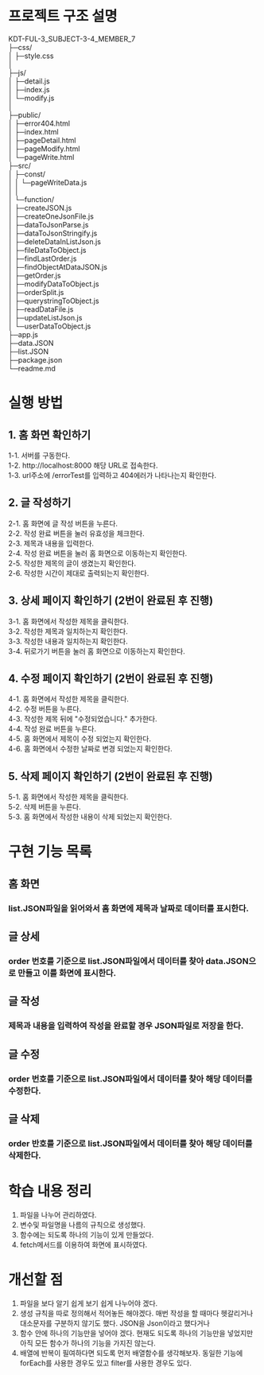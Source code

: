 # 프로젝트 구조 설명
KDT-FUL-3_SUBJECT-3-4_MEMBER_7 </br>
├─css/ </br>
│     ├─style.css </br>
│ </br>
├─js/ </br>
│  ├─detail.js </br>
│  ├─index.js </br>
│  └─modify.js </br>
│ </br>
├─public/ </br>
│   ├─error404.html </br>
│   ├─index.html </br>
│   ├─pageDetail.html </br>
│   ├─pageModify.html </br>
│   └─pageWrite.html </br>
├─src/ </br>
│  ├─const/ </br>
│  │   └─pageWriteData.js </br>
│  │ </br>
│  └─function/ </br>
│       ├─createJSON.js </br>
│       ├─createOneJsonFile.js </br>
│       ├─dataToJsonParse.js </br>
│       ├─dataToJsonStringify.js </br>
│       ├─deleteDataInListJson.js </br>
│       ├─fileDataToObject.js </br>
│       ├─findLastOrder.js </br>
│       ├─findObjectAtDataJSON.js </br>
│       ├─getOrder.js </br>
│       ├─modifyDataToObject.js </br>
│       ├─orderSplit.js </br>
│       ├─querystringToObject.js </br>
│       ├─readDataFile.js </br>
│       ├─updateListJson.js </br>
│       └─userDataToObject.js </br>
├─app.js </br>
├─data.JSON </br>
├─list.JSON </br>
├─package.json </br>
└─readme.md </br>

# 실행 방법
## 1. 홈 화면 확인하기
1-1. 서버를 구동한다. </br>
1-2. http://localhost:8000 해당 URL로 접속한다. </br>
1-3. url주소에 /errorTest를 입력하고 404에러가 나타나는지 확인한다. </br>

## 2. 글 작성하기
2-1. 홈 화면에 글 작성 버튼을 누른다. </br>
2-2. 작성 완료 버튼을 눌러 유효성을 체크한다. </br>
2-3. 제목과 내용을 입력한다. </br>
2-4. 작성 완료 버튼을 눌러 홈 화면으로 이동하는지 확인한다. </br>
2-5. 작성한 제목의 글이 생겼는지 확인한다. </br>
2-6. 작성한 시간이 제대로 출력되는지 확인한다. </br>

## 3. 상세 페이지 확인하기 (2번이 완료된 후 진행)
3-1. 홈 화면에서 작성한 제목을 클릭한다. </br>
3-2. 작성한 제목과 일치하는지 확인한다. </br>
3-3. 작성한 내용과 일치하는지 확인한다. </br>
3-4. 뒤로가기 버튼을 눌러 홈 화면으로 이동하는지 확인한다. </br>

## 4. 수정 페이지 확인하기 (2번이 완료된 후 진행)
4-1. 홈 화면에서 작성한 제목을 클릭한다. </br>
4-2. 수정 버튼을 누른다. </br>
4-3. 작성한 제목 뒤에 "수정되었습니다." 추가한다. </br>
4-4. 작성 완료 버튼을 누른다. </br>
4-5. 홈 화면에서 제목이 수정 되었는지 확인한다. </br>
4-6. 홈 화면에서 수정한 날짜로 변경 되었는지 확인한다. </br>

## 5. 삭제 페이지 확인하기 (2번이 완료된 후 진행)
5-1. 홈 화면에서 작성한 제목을 클릭한다. </br>
5-2. 삭제 버튼을 누른다. </br>
5-3. 홈 화면에서 작성한 내용이 삭제 되었는지 확인한다. </br>

# 구현 기능 목록
## 홈 화면
### list.JSON파일을 읽어와서 홈 화면에 제목과 날짜로 데이터를 표시한다.
## 글 상세
### order 번호를 기준으로 list.JSON파일에서 데이터를 찾아 data.JSON으로 만들고 이를 화면에 표시한다.
## 글 작성
### 제목과 내용을 입력하여 작성을 완료할 경우 JSON파일로 저장을 한다.
## 글 수정
### order 번호를 기준으로 list.JSON파일에서 데이터를 찾아 해당 데이터를 수정한다.
## 글 삭제
### order 반호를 기준으로 list.JSON파일에서 데이터를 찾아 해당 데이터를 삭제한다.

# 학습 내용 정리
1. 파일을 나누어 관리하였다. </br>
2. 변수및 파일명을 나름의 규칙으로 생성했다. </br>
3. 함수에는 되도록 하나의 기능이 있게 만들었다. </br>
4. fetch메서드를 이용하여 화면에 표시하였다. </br>

# 개선할 점
1. 파일을 보다 알기 쉽게 보기 쉽게 나누어야 겠다. </br>
2. 생성 규칙을 따로 정의해서 적어놓든 해야겠다. 매번 작성을 할 때마다 헷갈리거나 대소문자를 구분하지 않기도 했다. JSON을 Json이라고 했다거나 </br>
3. 함수 안에 하나의 기능만을 넣어야 겠다. 현재도 되도록 하나의 기능만을 넣었지만 아직 모든 함수가 하나의 기능을 가지진 않는다. </br>
4. 배열에 반복이 필여하다면 되도록 먼저 배열함수를 생각해보자. 동일한 기능에 forEach를 사용한 경우도 있고 filter를 사용한 경우도 있다. </br>